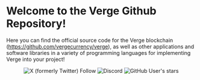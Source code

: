 Welcome to the Verge Github Repository! 
====

Here you can find the official source code for the Verge blockchain (https://github.com/vergecurrency/verge), as well as other applications and software libraries in a variety of programming languages for implementing Verge into your project!
<p align="center">
  <img alt="X (formerly Twitter) Follow" src="https://img.shields.io/twitter/follow/vergecurrency">
  <img alt="Discord" src="https://img.shields.io/discord/325024453065179137">
  <img alt="GitHub User's stars" src="https://img.shields.io/github/stars/vergecurrency">
</p>
  

